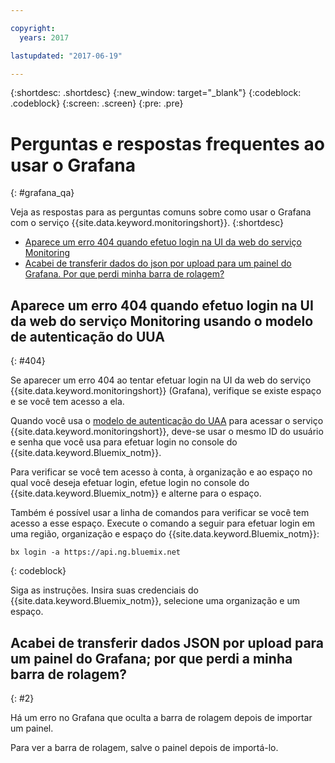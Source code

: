 ```yaml
---

copyright:
  years: 2017

lastupdated: "2017-06-19"

---
```



{:shortdesc: .shortdesc}
{:new_window: target="_blank"}
{:codeblock: .codeblock}
{:screen: .screen}
{:pre: .pre}


# Perguntas e respostas frequentes ao usar o Grafana
{: #grafana_qa}

Veja as respostas para as perguntas comuns sobre como usar o Grafana com o serviço {{site.data.keyword.monitoringshort}}. 
{:shortdesc}

* [Aparece um erro 404 quando efetuo login na UI da web do serviço Monitoring](/docs/services/cloud-monitoring/qa/grafana_qa.html#404)
* [Acabei de transferir dados do json por upload para um painel do Grafana. Por que perdi minha barra de rolagem?](/docs/services/cloud-monitoring/qa/grafana_qa.html#2)


## Aparece um erro 404 quando efetuo login na UI da web do serviço Monitoring usando o modelo de autenticação do UUA
{: #404}

Se aparecer um erro 404 ao tentar efetuar login na UI da web do serviço {{site.data.keyword.monitoringshort}} (Grafana), verifique se existe espaço e se você tem acesso a ela.

Quando você usa o [modelo de autenticação do UAA](/docs/services/cloud-monitoring/security/auth_uaa.html#auth_uaa) para acessar o serviço {{site.data.keyword.monitoringshort}}, deve-se usar o mesmo ID do usuário e senha que você usa para efetuar login no console do
{{site.data.keyword.Bluemix_notm}}. 

Para verificar se você tem acesso à conta, à organização e ao espaço no qual você deseja efetuar login, efetue login no console do {{site.data.keyword.Bluemix_notm}} e alterne para o espaço. 

Também é possível usar a linha de comandos para verificar se você tem acesso a esse espaço. Execute o comando a seguir para efetuar login em uma região, organização e espaço do {{site.data.keyword.Bluemix_notm}}:

```
bx login -a https://api.ng.bluemix.net
```
{: codeblock}

Siga as instruções. Insira suas credenciais do {{site.data.keyword.Bluemix_notm}}, selecione uma organização e um espaço.


## Acabei de transferir dados JSON por upload para um painel do Grafana; por que perdi a minha barra de rolagem?
{: #2}

Há um erro no Grafana que oculta a barra de rolagem depois de importar um painel. 

Para ver a barra de rolagem, salve o painel depois de importá-lo. 








